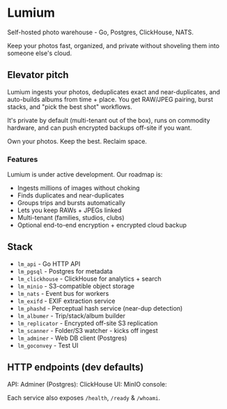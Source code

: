 # Lumium

Self-hosted photo warehouse - Go, Postgres, ClickHouse, NATS.

Keep your photos fast, organized, and private without shoveling them into someone else's cloud.

## Elevator pitch

Lumium ingests your photos, deduplicates exact and near-duplicates, and auto-builds albums from time + place. You get RAW/JPEG pairing, burst stacks, and "pick the best shot" workflows.

It's private by default (multi-tenant out of the box), runs on commodity hardware, and can push encrypted backups off-site if you want.

Own your photos. Keep the best. Reclaim space.

### Features

Lumium is under active development. Our roadmap is:

- Ingests millions of images without choking
- Finds duplicates and near-duplicates
- Groups trips and bursts automatically
- Lets you keep RAWs + JPEGs linked
- Multi-tenant (families, studios, clubs)
- Optional end-to-end encryption + encrypted cloud backup

## Stack

* `lm_api` - Go HTTP API
* `lm_pgsql` - Postgres for metadata
* `lm_clickhouse` - ClickHouse for analytics + search
* `lm_minio` - S3-compatible object storage
* `lm_nats` - Event bus for workers
* `lm_exifd` - EXIF extraction service
* `lm_phashd` - Perceptual hash service (near-dup detection)
* `lm_albumer` - Trip/stack/album builder
* `lm_replicator` - Encrypted off-site S3 replication
* `lm_scanner` - Folder/S3 watcher - kicks off ingest
* `lm_adminer` - Web DB client (Postgres)
* `lm_goconvey` - Test UI

## HTTP endpoints (dev defaults)

API: 
Adminer (Postgres): 
ClickHouse UI: 
MinIO console: 

Each service also exposes `/health`, `/ready` & `/whoami`.
